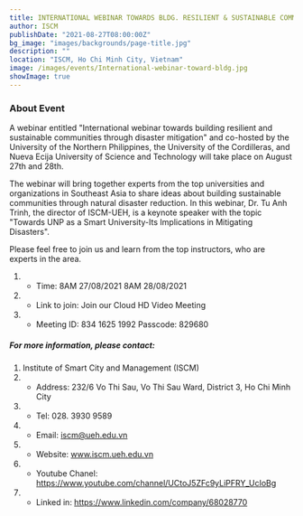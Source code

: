 ```yaml
---
title: INTERNATIONAL WEBINAR TOWARDS BLDG. RESILIENT & SUSTAINABLE COMMUNITIES THROUGH DISASTER MITIGATION"
author: ISCM
publishDate: "2021-08-27T08:00:00Z"
bg_image: "images/backgrounds/page-title.jpg"
description: ""
location: "ISCM, Ho Chi Minh City, Vietnam"
image: /images/events/International-webinar-toward-bldg.jpg
showImage: true
---
```


### About Event
<!--StartFragment-->

A webinar entitled "International webinar towards building resilient and sustainable communities through disaster mitigation" and co-hosted by the University of the Northern Philippines, the University of the Cordilleras, and Nueva Ecija University of Science and Technology will take place on August 27th and 28th.

The webinar will bring together experts from the top universities and organizations in Southeast Asia to share ideas about building sustainable communities through natural disaster reduction. In this webinar, Dr. Tu Anh Trinh, the director of ISCM-UEH, is a keynote speaker with the topic "Towards UNP as a Smart University-Its Implications in Mitigating Disasters".

Please feel free to join us and learn from the top instructors, who are experts in the area.



1. * Time: 8AM 27/08/2021
8AM 28/08/2021

2. * Link to join: Join our Cloud HD Video Meeting
3. * Meeting ID: 834 1625 1992
Passcode: 829680

##### For more information, please contact:
1. Institute of Smart City and Management (ISCM)
2. * Address: 232/6 Vo Thi Sau, Vo Thi Sau Ward, District 3, Ho Chi Minh City
3. * Tel: 028. 3930 9589
3. * Email: iscm@ueh.edu.vn 
3. * Website: www.iscm.ueh.edu.vn
4. * Youtube Chanel: https://www.youtube.com/channel/UCtoJ5ZFc9yLiPFRY_UcIoBg
5. * Linked in: https://www.linkedin.com/company/68028770


<!--EndFragment-->
